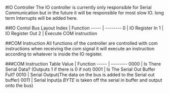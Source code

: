#IO Controller
The IO controller is currently only responsible for Serial Communication but in the future it will be responsible for most slow IO. long term Interrupts will be added here.

##IO Contol Bus Layout
Index | Function
----- | --------
0 | IO Register In
1 | IO Register Out
2 | Execute COM instruction

##COM Instruction
All functions of the controller are controlled with com instructions when receiving the com signal it will execute an instruction according to whatever is inside the IO register.

###COM Instruction Table
Value | Function
----- | --------
0000 | Is There Serial Data? (Outputs 1 if there is 0 if not)
0001 | Is The Serial Out Buffer Full?
0010 | Serial Output(The data on the bus is added to the Serial out buffer)
0011 | Serial Input(a *BYTE* is taken off the serial in buffer and output onto the bus)